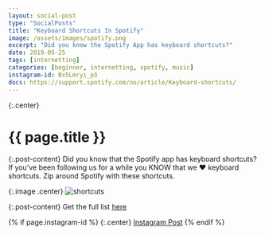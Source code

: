 ```yaml
---
layout: social-post
type: "SocialPosts"
title: "Keyboard Shortcuts In Spotify"
image: /assets/images/spotify.png
excerpt: "Did you know the Spotify App has keyboard shortcuts?"
date: 2019-05-25
tags: [internetting]
categories: [beginner, internetting, spotify, music]
instagram-id: Bx5Lmryi_p3
docs: https://support.spotify.com/no/article/Keyboard-shortcuts/
---
```

{:.center}
# {{ page.title }}

{:.post-content}
Did you know that the Spotify app has keyboard shortcuts? 
If you’ve been following us for a while you KNOW that we ❤️ keyboard shortcuts. Zip around Spotify with these shortcuts.

{:.image .center}
![shortcuts]({{page.image}})

{:.post-content}
Get the full list <a href="{{page.docs}}" target="_blank">here</a>

{% if page.instagram-id %}
{:.center}
<a class="insta-link" href="https://www.instagram.com/p/{{page.instagram-id}}" target="_blank">Instagram Post</a>
{% endif %}
